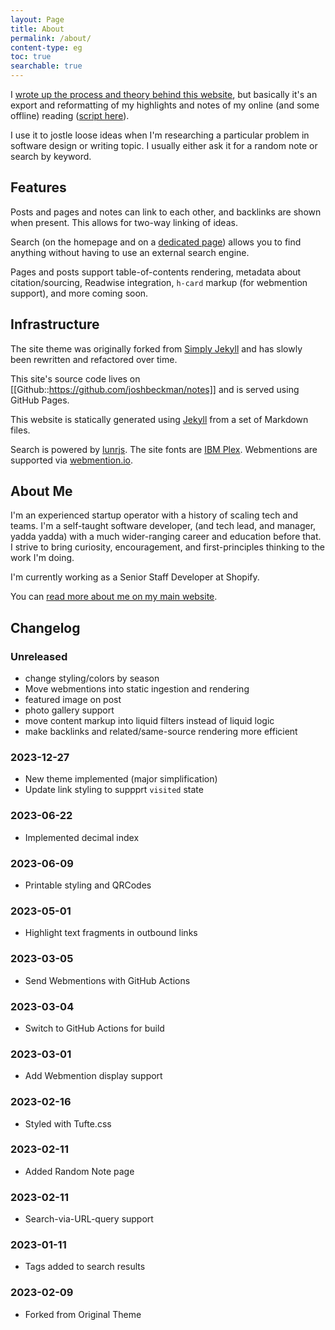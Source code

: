 ```yaml
---
layout: Page
title: About
permalink: /about/
content-type: eg
toc: true
searchable: true
---
```


I [wrote up the process and theory behind this website](https://www.joshbeckman.org/opening-up-my-highlights-notes/), but basically it's an export and reformatting of my highlights and notes of my online (and some offline) reading ([script here](https://github.com/joshbeckman/notes/blob/master/utilities/import_action)).

I use it to jostle loose ideas when I'm researching a particular problem in software design or writing topic.
I usually either ask it for a random note or search by keyword.

## Features

Posts and pages and notes can link to each other, and backlinks are shown when present.
This allows for two-way linking of ideas.

Search (on the homepage and on a [dedicated page](/search)) allows you to find anything without having to use an external search engine.

Pages and posts support table-of-contents rendering, metadata about citation/sourcing, Readwise integration, `h-card` markup (for webmention support), and more coming soon.

## Infrastructure

The site theme was originally forked from [Simply Jekyll](https://github.com/raghudotcc/simply-jekyll) and has slowly been rewritten and refactored over time.

This site's source code lives on [[Github::https://github.com/joshbeckman/notes]] and is served using GitHub Pages.

This website is statically generated using [Jekyll](https://jekyllrb.com) from a set of Markdown files.

Search is powered by [lunrjs](https://lunrjs.com).
The site fonts are [IBM Plex](https://www.ibm.com/plex/).
Webmentions are supported via [webmention.io](https://webmention.io).

## About Me

I'm an experienced startup operator with a history of scaling tech and teams. I'm a self-taught software developer, (and tech lead, and manager, yadda yadda) with a much wider-ranging career and education before that. I strive to bring curiosity, encouragement, and first-principles thinking to the work I'm doing.

I'm currently working as a Senior Staff Developer at Shopify.

You can [read more about me on my main website](https://www.joshbeckman.org/about).

## Changelog

### Unreleased
* change styling/colors by season
* Move webmentions into static ingestion and rendering
* featured image on post
* photo gallery support
* move content markup into liquid filters instead of liquid logic
* make backlinks and related/same-source rendering more efficient

### 2023-12-27
- New theme implemented (major simplification)
- Update link styling to suppprt `visited` state

### 2023-06-22
- Implemented decimal index

### 2023-06-09
- Printable styling and QRCodes

### 2023-05-01
- Highlight text fragments in outbound links

### 2023-03-05
- Send Webmentions with GitHub Actions

### 2023-03-04
- Switch to GitHub Actions for build

### 2023-03-01
- Add Webmention display support

### 2023-02-16
- Styled with Tufte.css

### 2023-02-11
- Added Random Note page

### 2023-02-11
- Search-via-URL-query support

### 2023-01-11
- Tags added to search results

### 2023-02-09
- Forked from Original Theme
